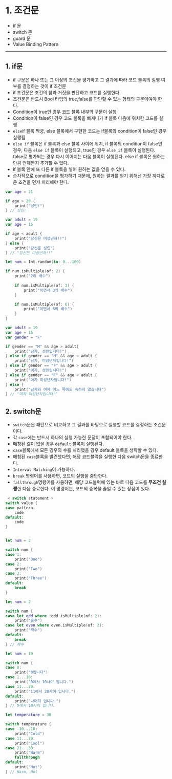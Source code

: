 # 1. 조건문
* if 문
* switch 문
* guard 문
* Value Binding Pattern

----------------------------

## 1. if문 
* if 구문은 하나 또는 그 이상의 조건을 평가하고 그 결과에 따라 코드 블록의 실행 여부를 결정하는 것이 if 조건문
* if 조건문은 조건의 참과 거짓을 판단하고 코드를 실행한다.
* 조건문은 반드시 Bool 타입의 true,false를 판단할 수 있는 형태의 구문이여야 한다.
* Condition이 true인 경우 코드 블록 내부의 구문이 실행
* Condition이 false인 경우 코드 블록을 빠져나가 if 블록 다음에 위치한 코드를 실행
* `else`if 블록 짝궁, else 블록에서 구현한 코드는 if블록의 condition이 false인 경우 실행됨
* `else if` 블록은 if 블록과 else 블록 사이에 위치, if 블록의 condition이 false인 경우, 다음 `else if` 블록이 실행되고, true인 경우 `else if` 블록이 실행된다. false로 평가되는 경우 다시 이어지는 다음 블록이 실행된다.   else if 블록은 원하는 만큼 언제든지 추가할 수 있다.
* if 블록 안에 또 다른 if 블록을 넣어 원하는 값을 얻을 수 있다.
* 순차적으로 condition을 평가하기 때문에, 원하는 결과를 얻기 위해선 가장 까다로운 조건을 먼저 처리해야 한다.

```swift
var age = 21

if age > 20 {
    print("성인!")
} // 성인!
```
```swift
var adult = 19
var age = 15

if age < adult {
    print("당신은 미성년자!!")
} else {
    print("당신은 성인")
} // "당신은 미성년자!!"
```
```swift
let num = Int.random(in: 0...100)

if num.isMultiple(of: 2) {
    print("2의 배수")
    
    if num.isMultiple(of: 3) {
        print("이면서 3의 배수")
    }

    if num.isMultiple(of: 6) {
        print("이면서 6의 배수")
    }
}
```
```swift
var adult = 19
var age = 15
var gender = "F"

if gender == "M" && age > adult{
    print("남자, 성인입니다!")
} else if gender == "M" && age < adult {
    print("남자, 미성년자입니다!")
} else if gender == "F" && age > adult {
    print("여자, 성인입니다!")
} else if gender == "F" && age < adult {
    print("여자 미성년자입니다!")
} else {
    print("남자와 여자 어느 쪽에도 속하지 않습니다")
} // "여자 미성년자입니다!"
```

## 2. switch문
* `switch`문은 패턴으로 비교하고 그 결과를 바탕으로 실행할 코드를 결정하는 조건문이다.
* 각 `case`에는 반드시 하나의 실행 가능한 문장이 포함되어야 한다.
* 매칭된 값이 없을 경우 `default` 블록이 실행된다.
* `case`블록에서 모든 경우의 수를 처리했을 경우 default 블록을 생략할 수 있다.
* 매칭된 `case`블록을 발견했다면, 해당 코드블럭을 실행한 다음 switch문을 종료한다.
* `Interval Matching`이 가능하다.
* `break` 명령어를 사용하면, 코드의 실행을 중단한다.
* `fallthrough`명령어를 사용하면, 해당 코드블럭에 있는 바로 다음 코드를 **무조건 실행**한 다음 종료한다. 이 명령어는, 코드의 중복을 줄일 수 있는 장점이 있다.

```swift
 < switch statement >
switch value {
case pattern:
    code
default:
    code
}


let num = 2

switch num {
case 1:
    print("One")
case 2:
    print("Two")
case 3:
    print("Three")
default:
    break
}

let num = 2

switch num {
case let odd where !odd.isMultiple(of: 2):
    print("홀수")
case let even where even.isMultiple(of: 2):
    print("짝수")
default:
    break
} // 짝수
```


```swift
let num = 10

switch num {
case 0:
    print("0입니다")
case 1...10:
    print("0에서 10사이 입니다.")
case 11...20:
    print("11에서 20사이 입니다.")
default:
    print("나머지 입니다.")
} // 0에서 10사이 입니다.
```
   
```swift
let temperature = 30

switch temperature {
case -10...10:
    print("Cold")
case 11...20:
    print("Cool")
case 21...30:
    print("Warm")
    fallthrough
default:
    print("Hot")
} // Warm, Hot
```
    
    
